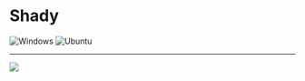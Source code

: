 # Shady
![Windows](https://github.com/JacobDomagala/Shady/workflows/Windows%20full%20build/badge.svg)
![Ubuntu](https://github.com/JacobDomagala/Shady/workflows/Ubuntu%20full%20build/badge.svg)

------------------------------------------------------------

![](https://github.com/JacobDomagala/Shady/wiki/screenshot_1.PNG)

